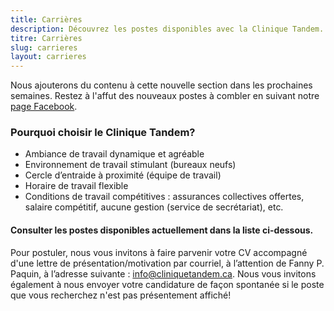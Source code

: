```yaml
---
title: Carrières
description: Découvrez les postes disponibles avec la Clinique Tandem. Rejoignez notre équipe dès maintenant!
titre: Carrières
slug: carrieres
layout: carrieres
---
```

Nous ajouterons du contenu à cette nouvelle section dans les prochaines semaines. Restez à l'affut des nouveaux postes à combler en suivant notre [page Facebook](https://www.facebook.com/CliniqueTandem).

### Pourquoi choisir le Clinique Tandem?

* Ambiance de travail dynamique et agréable
* Environnement de travail stimulant (bureaux neufs)
* Cercle d’entraide à proximité (équipe de travail)
* Horaire de travail flexible
* Conditions de travail compétitives : assurances collectives offertes, salaire compétitif, aucune gestion (service de secrétariat), etc.

#### Consulter les postes disponibles actuellement dans la liste ci-dessous.

Pour postuler, nous vous invitons à faire parvenir votre CV accompagné d'une lettre de présentation/motivation par courriel, à l’attention de Fanny P. Paquin, à l’adresse suivante : info@cliniquetandem.ca. Nous vous invitons également à nous envoyer votre candidature de façon spontanée si le poste que vous recherchez n'est pas présentement affiché!
